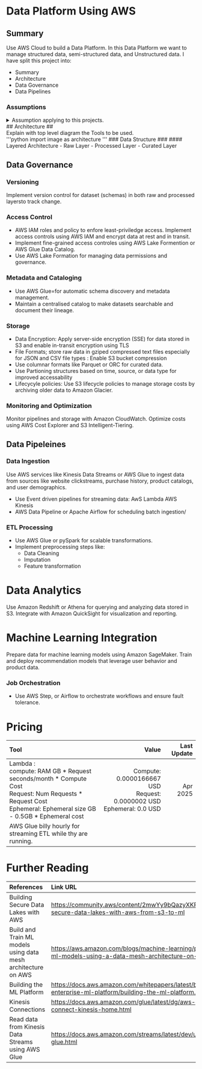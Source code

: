 # Data Platform Using AWS #

## Summary ##
Use AWS Cloud to build a Data Platform. In this Data Platform we want to manage structured data, semi-structured data, and Unstructured data.
I have split this project into:
- Summary
- Architecture 
- Data Governance
- Data Pipelines

### Assumptions ###
<details>
<summary>Assumption applying to this projects.</summary>

| Question | Assumtion |
| :--- | :---|
| What data is to be ingested | Let's assume Structured data will be CSV or JSON (excluding XML for this project to keep document types as simple list). <br> Unstructured Data will be images, binary files, text files |
| How often does data need to be ingested |  For Steaming Data, assume 15 minutes latency. <br> For Batch collection, assume 1hr intervals |

</details>
## Architecture ##
<detials>
<summary>Explain  with  top level diagram the Tools to be used.</summary>
'''python
import image as architecture
'''
</details>
### Data Structure ###
#### Layered Architecture
- Raw Layer
- Processed Layer
- Curated Layer

## Data Governance ##
### Versioning ###
Implement version control for dataset (schemas) in both raw and processed layersto track change.
### Access Control ###
- AWS IAM roles and policy to enfore least-priviledge access. Implement access controls using AWS IAM and encrypt data at rest and in transit.
- Implement fine-grained access controles using AWS Lake Formention or AWS Glue Data Catalog.
- Use AWS Lake Formation for managing data permissions and governance.

### Metadata and Cataloging ###
- Use AWS Glue=for automatic schema discovery and metadata management.
- Maintain a centralised catalog to make datasets searchable and document their lineage.
### Storage ###
- Data Encryption: Apply server-side encryption (SSE) for data stored in S3 and enable in-transit encryption using TLS
- File Formats; store raw data in gziped compressed text files especially for JSON and CSV file types : Enable S3 bucket compression
- Use columnar formats like Parquet or ORC  for curated data.
- Use Partioning structures based on time, source, or data type for improved accessability
- Lifecycyle policies: Use S3 lifecycle policies to manage storage costs by archiving older data to Amazon Glacier.
### Monitoring and Optimization ###
Monitor pipelines and storage with Amazon CloudWatch.
Optimize costs using AWS Cost Explorer and S3 Intelligent-Tiering.


## Data Pipeleines ##
### Data Ingestion ###
Use AWS services like Kinesis Data Streams or AWS Glue to ingest data from sources like website clickstreams, purchase history, product catalogs, and user demographics.
- Use Event driven pipelines for streaming data: AwS Lambda AWS Kinesis
- AWS Data Pipeline or Apache Airflow for scheduling batch ingestion/
### ETL Processing ###
- Use AWS Glue or pySpark for scalable transformations.
- Implement preprocessing steps like:
    - Data Cleaning
    - Imputation
    - Feature transformation
# Data Analytics #
Use Amazon Redshift or Athena for querying and analyzing data stored in S3.
Integrate with Amazon QuickSight for visualization and reporting.
# Machine Learning Integration #
Prepare data for machine learning models using Amazon SageMaker.
Train and deploy recommendation models that leverage user behavior and product data.

### Job Orchestration ###
- Use AWS Step, or Airflow to orchestrate workflows and ensure fault tolerance.









# Pricing #
Tool | Value | Last Update |
| :--- | ---: | ---: |
| Lambda : <br> compute: RAM GB * Request seconds/month * Compute Cost<br>  Request: Num Requests * Request Cost <br> Ephemeral: Ephemeral size GB - 0.5GB * Ephemeral cost  | Compute: 0.0000166667 USD <br> Request: 0.0000002 USD <br> Ephemeral: 0.0 USD | Apr 2025 |
| AWS Glue billy hourly for streaming ETL while thy are running. | |


# Further Reading #
| References | Link URL | Age |
| :--- | :--- | ---: |
| Building Secure Data Lakes with AWS | https://community.aws/content/2mwYy9bQazyXKRJwnGtjl8feXt4/building-secure-data-lakes-with-aws-from-s3-to-ml | 15 December 2024 |
| Build and Train ML models using data mesh architecture on AWS | https://aws.amazon.com/blogs/machine-learning/part-1-build-and-train-ml-models-using-a-data-mesh-architecture-on-aws/ | 29 July 2022 |
| Building the ML Platform | https://docs.aws.amazon.com/whitepapers/latest/build-secure-enterprise-ml-platform/building-the-ml-platform.html | AWS 2025 |
| Kinesis Connections | https://docs.aws.amazon.com/glue/latest/dg/aws-glue-programming-etl-connect-kinesis-home.html | AWS 2025 |
| Read data from Kinesis Data Streams using AWS Glue | https://docs.aws.amazon.com/streams/latest/dev/using-other-services-glue.html | 